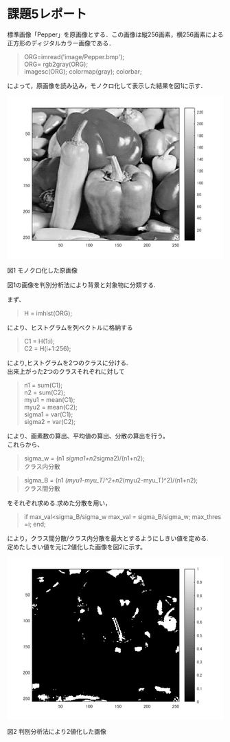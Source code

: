 # 課題5レポート

標準画像「Pepper」を原画像とする．この画像は縦256画素，横256画素による正方形のディジタルカラー画像である．

> ORG=imread('image/Pepper.bmp');  
> ORG= rgb2gray(ORG);  
> imagesc(ORG); colormap(gray); colorbar;

によって，原画像を読み込み，モノクロ化して表示した結果を図1に示す．

![モノクロ化した原画像](https://github.com/Shalter774/lecture_image_processing/blob/master/work04_res/0_mono.png)  

図1 モノクロ化した原画像

図1の画像を判別分析法により背景と対象物に分類する.

まず、

> H = imhist(ORG);

により、ヒストグラムを列ベクトルに格納する

> C1 = H(1:i);  
> C2 = H(i+1:256);

により,ヒストグラムを2つのクラスに分ける.  
出来上がった2つのクラスそれぞれに対して

> n1 = sum(C1);  
> n2 = sum(C2);  
> myu1 = mean(C1);  
> myu2 = mean(C2);  
> sigma1 = var(C1);  
> sigma2 = var(C2);

により、画素数の算出、平均値の算出、分散の算出を行う。  
これらから、

> sigma_w = (n1 *sigma1+n2*sigma2)/(n1+n2);  
クラス内分散

> sigma_B = (n1 *(myu1-myu_T)^2+n2*(myu2-myu_T)^2)/(n1+n2);  
クラス間分散

をそれぞれ求める.求めた分散を用い，

> if max_val<sigma_B/sigma_w 
> max_val = sigma_B/sigma_w;
> max_thres =i;
> end;

により，クラス間分散/クラス内分散を最大とするようにしきい値を定める.  
定めたしきい値を元に2値化した画像を図2に示す。

![判別分析法](https://github.com/Shalter774/lecture_image_processing/blob/master/work05_res/1.png)  

図2 判別分析法により2値化した画像

